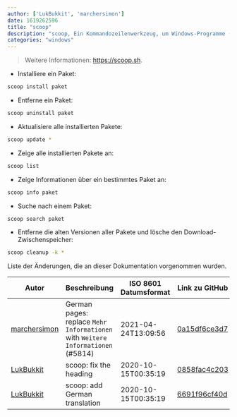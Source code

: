 ```yaml
---
author: ['LukBukkit', 'marchersimon']
date: 1619262596
title: "scoop"
description: "scoop, Ein Kommandozeilenwerkzeug, um Windows-Programme (hier bezeichnet als Pakete) zu installieren."
categories: "windows"
---
```

> Weitere Informationen: <https://scoop.sh>.

- Installiere ein Paket:

```bash
scoop install paket
```

- Entferne ein Paket:

```bash
scoop uninstall paket
```

- Aktualisiere alle installierten Pakete:

```bash
scoop update *
```

- Zeige alle installierten Pakete an:

```bash
scoop list
```

- Zeige Informationen über ein bestimmtes Paket an:

```bash
scoop info paket
```

- Suche nach einem Paket:

```bash
scoop search paket
```

- Entferne die alten Versionen aller Pakete und lösche den Download-Zwischenspeicher:

```bash
scoop cleanup -k *
```
Liste der Änderungen, die an dieser Dokumentation vorgenommen wurden.


Autor | Beschreibung | ISO 8601 Datumsformat | Link zu GitHub
------|-----|-----|-----
[marchersimon](mailto:50295997+marchersimon@users.noreply.github.com) | German pages: replace `Mehr Informationen` with `Weitere Informationen` (#5814) | 2021-04-24T13:09:56 | [0a15df6ce3d7](https://github.com/tldr-pages/tldr/commit/0a15df6ce3d790b71b8fa4ae2e8befe0ed0806c7)
[LukBukkit](mailto:luk.bukkit@gmail.com) | scoop: fix the heading | 2020-10-15T00:35:19 | [0858fac4c203](https://github.com/tldr-pages/tldr/commit/0858fac4c203dacfe117f4fec92b5157f3cec39e)
[LukBukkit](mailto:luk.bukkit@gmail.com) | scoop: add German translation | 2020-10-15T00:35:19 | [6691f96cf40d](https://github.com/tldr-pages/tldr/commit/6691f96cf40df8e8ac2b424eb24f265b3bc2fbd7)

